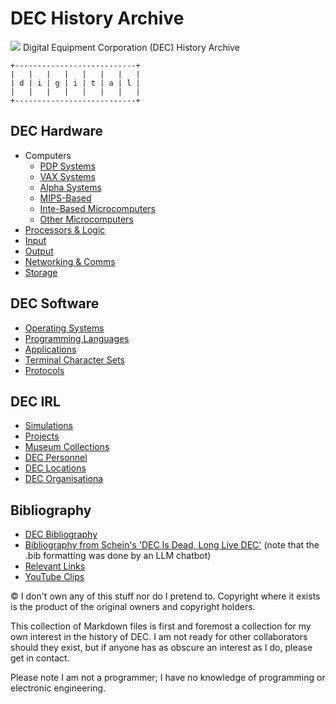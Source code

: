 # DEC History Archive
![](https://upload.wikimedia.org/wikipedia/commons/9/90/Digital_Equipment_Corporation_1993_logo.svg)
Digital Equipment Corporation (DEC) History Archive

```
+---------------------------+ 
|   |   |   |   |   |   |   | 
| d | i | g | i | t | a | l | 
|   |   |   |   |   |   |   | 
+---------------------------+
```

## DEC  Hardware
- Computers
  - [PDP Systems](DEC-hardware-PDP.md)
  - [VAX Systems](DEC-hardware-VAX.md)
  - [Alpha Systems](DEC-hardware-AXP.md)
  - [MIPS-Based](DEC-hardware-MIPS.md)
  - [Inte-Based Microcomputers](DEC-hardware-intel.md)
  - [Other Microcomputers](DEC-hardware-other-micro.md)
- [Processors & Logic](DEC-processors-and-logic-modules.md)
- [Input](DEC-hardware-input.md)
- [Output](DEC-hardware-output.md)
- [Networking & Comms](DEC-hardware-comms.md)
- [Storage](DEC-hardware-storage.md)

## DEC Software
- [Operating Systems](DEC-operating-systems.md)
- [Programming Languages](DEC-programming-languages.md)
- [Applications](DEC-software-applications.md)
- [Terminal Character Sets](DEC-terminal-charsets.md)
- [Protocols](DEC-protocols.md)

## DEC IRL
- [Simulations](sims.md)
- [Projects](hardware-projects.md)
- [Museum Collections](museum-collections.md)
- [DEC Personnel](DEC-personnel.md)
- [DEC Locations](DEC-locations.md)
- [DEC Organisationa](DEC-orgs.md)

## Bibliography
- [DEC Bibliography](books-and-articles.bib)
- [Bibliography from Schein's 'DEC Is Dead, Long Live DEC'](citations-long-live-dec.bib) (note that the .bib formatting was done by an LLM chatbot)
- [Relevant Links](links.md)
- [YouTube Clips](youtube-clips.md)

© I don't own any of this stuff nor do I pretend to. Copyright where it exists is  the product of the original owners and copyright holders. 

This collection of Markdown files  is first and foremost a collection for my own interest in the history of DEC. I am not ready for other collaborators should they exist, but if anyone has as obscure an interest as I do, please get in contact. 

Please note I am not a programmer; I have no knowledge of programming or electronic engineering.
